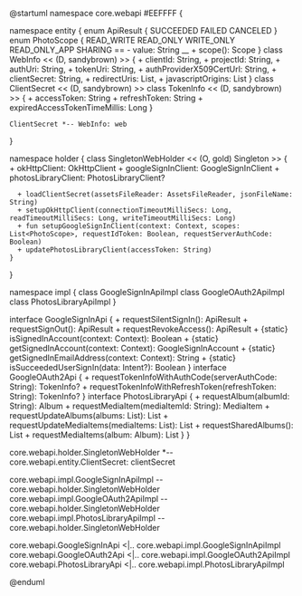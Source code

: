 @startuml
namespace core.webapi #EEFFFF {

  namespace entity {
    enum ApiResult {
      SUCCEEDED
      FAILED
      CANCELED
    }
    enum PhotoScope {
      READ_WRITE
      READ_ONLY
      WRITE_ONLY
      READ_ONLY_APP
      SHARING
      ==
      - value: String
      __
      + scope(): Scope
    }
    class WebInfo << (D, sandybrown) >> {
      + clientId: String,
      + projectId: String,
      + authUri: String,
      + tokenUri: String,
      + authProviderX509CertUrl: String,
      + clientSecret: String,
      + redirectUris: List<String>,
      + javascriptOrigins: List<String>
    }
    class ClientSecret << (D, sandybrown) >>
    class TokenInfo << (D, sandybrown) >> {
      + accessToken: String
      + refreshToken: String
      + expiredAccessTokenTimeMillis: Long
    }

    ClientSecret *-- WebInfo: web
  }

  namespace holder {
    class SingletonWebHolder << (O, gold) Singleton >> {
      + okHttpClient: OkHttpClient
      + googleSignInClient: GoogleSignInClient
      + photosLibraryClient: PhotosLibraryClient?

      + loadClientSecret(assetsFileReader: AssetsFileReader, jsonFileName: String)
      + setupOkHttpClient(connectionTimeoutMilliSecs: Long, readTimeoutMilliSecs: Long, writeTimeoutMilliSecs: Long)
      + fun setupGoogleSignInClient(context: Context, scopes: List<PhotoScope>, requestIdToken: Boolean, requestServerAuthCode: Boolean)
      + updatePhotosLibraryClient(accessToken: String)
    }
  }

  namespace impl {
    class GoogleSignInApiImpl
    class GoogleOAuth2ApiImpl
    class PhotosLibraryApiImpl
  }

  interface GoogleSignInApi {
    + requestSilentSignIn(): ApiResult
    + requestSignOut(): ApiResult
    + requestRevokeAccess(): ApiResult
    + {static} isSignedInAccount(context: Context): Boolean
    + {static} getSignedInAccount(context: Context): GoogleSignInAccount
    + {static} getSignedInEmailAddress(context: Context): String
    + {static} isSucceededUserSignIn(data: Intent?): Boolean
  }
  interface GoogleOAuth2Api {
    + requestTokenInfoWithAuthCode(serverAuthCode: String): TokenInfo?
    + requestTokenInfoWithRefreshToken(refreshToken: String): TokenInfo?
  }
  interface PhotosLibraryApi {
    + requestAlbum(albumId: String): Album
    + requestMediaItem(mediaItemId: String): MediaItem
    + requestUpdateAlbums(albums: List<Album>): List<Album>
    + requestUpdateMediaItems(mediaItems: List<MediaItem>): List<MediaItem>
    + requestSharedAlbums(): List<Album>
    + requestMediaItems(album: Album): List<MediaItem>
  }
}

core.webapi.holder.SingletonWebHolder *-- core.webapi.entity.ClientSecret: clientSecret

core.webapi.impl.GoogleSignInApiImpl -- core.webapi.holder.SingletonWebHolder
core.webapi.impl.GoogleOAuth2ApiImpl -- core.webapi.holder.SingletonWebHolder
core.webapi.impl.PhotosLibraryApiImpl -- core.webapi.holder.SingletonWebHolder

core.webapi.GoogleSignInApi <|.. core.webapi.impl.GoogleSignInApiImpl
core.webapi.GoogleOAuth2Api <|.. core.webapi.impl.GoogleOAuth2ApiImpl
core.webapi.PhotosLibraryApi <|.. core.webapi.impl.PhotosLibraryApiImpl

@enduml
